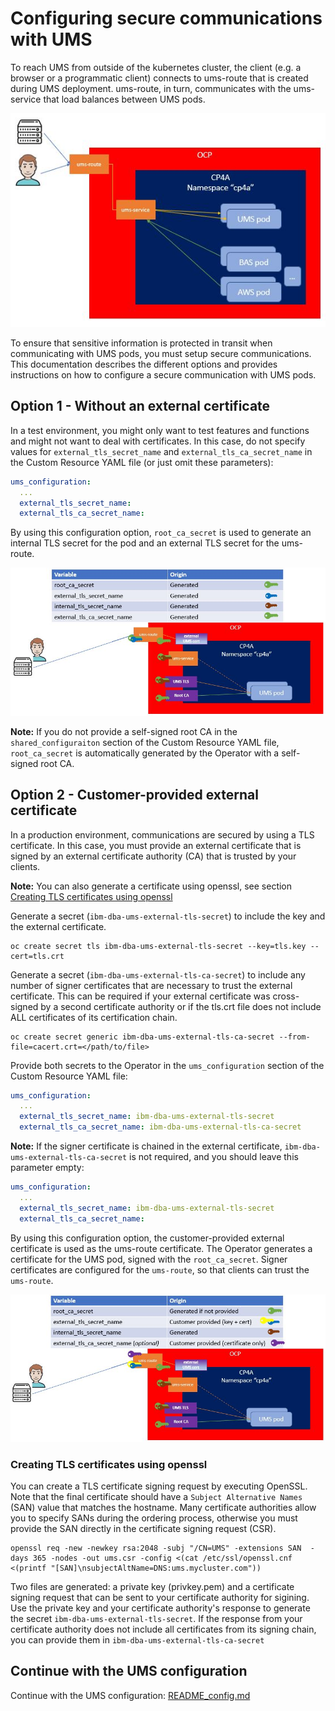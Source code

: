 # Configuring secure communications with UMS
To reach UMS from outside of the kubernetes cluster, 
the client (e.g. a browser or a programmatic client) connects to ums-route that is created during UMS deployment.
ums-route, in turn, communicates with the ums-service that load balances between UMS pods.

![UMS in k8s](images/ums-in-k8s.jpg)

To ensure that sensitive information is protected in transit when communicating with UMS pods, you must setup secure communications.
This documentation describes the different options and provides instructions on how to configure a secure communication with UMS pods.

## Option 1 - Without an external certificate

In a test environment, you might only want to test features and functions and might not want to deal with certificates.
In this case, do not specify values for `external_tls_secret_name` and `external_tls_ca_secret_name` in the Custom Resource YAML file (or just omit these parameters):

```yaml
ums_configuration:
  ...
  external_tls_secret_name: 
  external_tls_ca_secret_name: 
```

By using this configuration option, `root_ca_secret` is  used to generate an internal TLS secret
 for the pod and an external TLS secret for the ums-route.
 
 ![No customer-provided certificate](images/option1.jpg)
 
**Note:**  If you do not provide a self-signed root CA in the `shared_configuraiton` section of the Custom Resource YAML file, `root_ca_secret` is automatically generated by the Operator with a self-signed root CA.


## Option 2 - Customer-provided external certificate

In a production environment, communications are secured by using a TLS certificate. 
In this case, you must provide an external certificate that is signed by an external certificate authority (CA) that is trusted by your clients.

**Note:** You can also generate a certificate using openssl, see section [Creating TLS certificates using openssl](#Creating-TLS-certificates-using-openssl)

Generate a secret (`ibm-dba-ums-external-tls-secret`) to include the key and the external certificate.
```
oc create secret tls ibm-dba-ums-external-tls-secret --key=tls.key --cert=tls.crt
```

Generate a secret (`ibm-dba-ums-external-tls-ca-secret`) to include any number of signer certificates that are necessary to trust the external certificate. 
This can be required if your external certificate was cross-signed by a second certificate authority or if the tls.crt file does not include ALL certificates of 
its certification chain.
```
oc create secret generic ibm-dba-ums-external-tls-ca-secret --from-file=cacert.crt=</path/to/file>
```

Provide both secrets to the Operator in the `ums_configuration` section of the Custom Resource YAML file:
```yaml
ums_configuration:
  ...
  external_tls_secret_name: ibm-dba-ums-external-tls-secret
  external_tls_ca_secret_name: ibm-dba-ums-external-tls-ca-secret
```

**Note:** If the signer certificate is chained in the external certificate, `ibm-dba-ums-external-tls-ca-secret` is not required, and you should leave this parameter empty:
```yaml
ums_configuration:
  ...
  external_tls_secret_name: ibm-dba-ums-external-tls-secret
  external_tls_ca_secret_name: 
```

By using this configuration option, the customer-provided external certificate is used as the ums-route certificate.
The Operator generates a certificate for the UMS pod, signed with the `root_ca_secret`.
Signer certificates are configured for the `ums-route`, so that clients can trust the `ums-route`.

 ![Customer-provided certificate](images/option2.jpg)

### Creating TLS certificates using openssl

You can create a TLS certificate signing request by executing OpenSSL. Note that the final certificate should have a `Subject Alternative Names` (SAN) value that matches the hostname. Many certificate authorities allow you to specify SANs during the ordering process, otherwise you must provide the SAN directly in the certificate signing request (CSR).
```
openssl req -new -newkey rsa:2048 -subj "/CN=UMS" -extensions SAN  -days 365 -nodes -out ums.csr -config <(cat /etc/ssl/openssl.cnf <(printf "[SAN]\nsubjectAltName=DNS:ums.mycluster.com"))
```

Two files are generated: a private key (privkey.pem) and a certificate signing request that can be sent to your certificate authority for sigining.
Use the private key and your certificate authority's response to generate the secret `ibm-dba-ums-external-tls-secret`.
If the response from your certificate authority does not include all certificates from its signing chain, you can provide them in `ibm-dba-ums-external-tls-ca-secret`

## Continue with the UMS configuration

Continue with the UMS configuration: [README_config.md](README_config.md)
